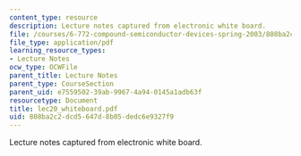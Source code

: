 ```yaml
---
content_type: resource
description: Lecture notes captured from electronic white board.
file: /courses/6-772-compound-semiconductor-devices-spring-2003/808ba2c2dcd5647d8b05dedc6e9327f9_lec20_whiteboard.pdf
file_type: application/pdf
learning_resource_types:
- Lecture Notes
ocw_type: OCWFile
parent_title: Lecture Notes
parent_type: CourseSection
parent_uid: e7559502-39ab-9967-4a94-0145a1adb63f
resourcetype: Document
title: lec20_whiteboard.pdf
uid: 808ba2c2-dcd5-647d-8b05-dedc6e9327f9
---
```

Lecture notes captured from electronic white board.

